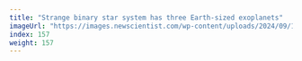 ```yaml
---
title: "Strange binary star system has three Earth-sized exoplanets"
imageUrl: "https://images.newscientist.com/wp-content/uploads/2024/09/16163443/SEI_221268613.jpg?width=788"
index: 157
weight: 157
---
```

